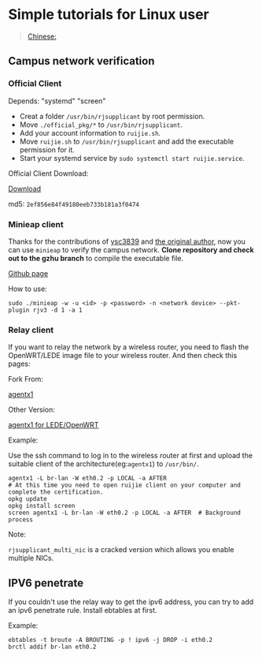 # Simple tutorials for Linux user

> [Chinese:](https://github.com/GZHU-Dress/GZHU-Wikiii/blob/master/ruijie/README_zh.md)

## Campus network verification

### Official Client

Depends: "systemd" "screen"

- Creat a folder `/usr/bin/rjsupplicant` by root permission.
- Move `./official_pkg/*` to `/usr/bin/rjsupplicant`.
- Add your account information to `ruijie.sh`.
- Move `ruijie.sh` to `/usr/bin/rjsupplicant` and add the executable permission for it.
- Start your systemd service by `sudo systemctl start ruijie.service`.

Official Client Download:

[Download](http://202.192.18.32:8081/Setup/RG_Supplicant_For_Linux_V1.31.zip)

md5: `2ef856e84f49180eeb733b181a3f0474`

### Minieap client
Thanks for the contributions of [ysc3839](https://github.com/ysc3839) and [the original author](https://github.com/updateing/minieap), now you can use `minieap` to verify the campus network. **Clone repository and check out to the gzhu branch** to compile the executable file.

[Github page](https://github.com/GZHU-Dress/minieap)

How to use:
```shell
sudo ./minieap -w -u <id> -p <password> -n <network device> --pkt-plugin rjv3 -d 1 -a 1
```
### Relay client

If you want to relay the network by a wireless router, you need to flash the OpenWRT/LEDE image file to your wireless router. And then check this pages:

Fork From:

[agentx1](https://bitbucket.org/CrazyBoyFeng/agentx1)

Other Version:

[agentx1 for LEDE/OpenWRT](https://github.com/GZHU-Dress/agentx1-lede)

Example:

Use the ssh command to log in to the wireless router at first and upload the suitable client of the architecture(eg:`agentx1`) to `/usr/bin/`.

```shell
agentx1 -L br-lan -W eth0.2 -p LOCAL -a AFTER
# At this time you need to open ruijie client on your computer and complete the certification.
opkg update
opkg install screen
screen agentx1 -L br-lan -W eth0.2 -p LOCAL -a AFTER  # Background process
```

Note:

`rjsupplicant_multi_nic` is a cracked version which allows you enable multiple NICs.

## IPV6 penetrate

If you couldn't use the relay way to get the ipv6 address, you can try to add an ipv6 penetrate rule. Install ebtables at first.

Example:
```shell
ebtables -t broute -A BROUTING -p ! ipv6 -j DROP -i eth0.2
brctl addif br-lan eth0.2
```
